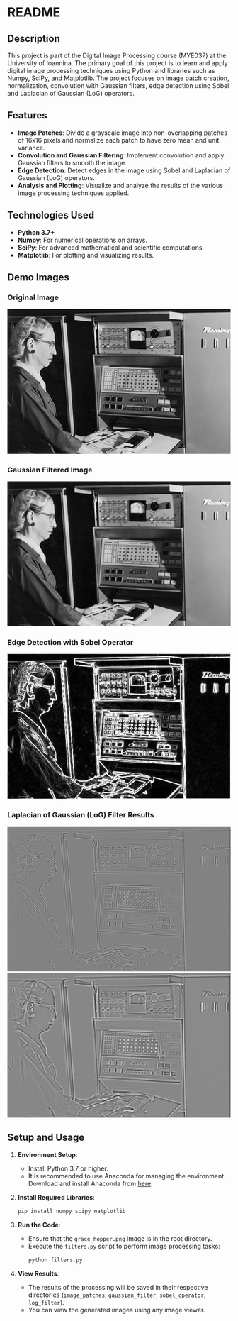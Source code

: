 
# README

## Description
This project is part of the Digital Image Processing course (MΥΕ037) at the University of Ioannina. The primary goal of this project is to learn and apply digital image processing techniques using Python and libraries such as Numpy, SciPy, and Matplotlib. The project focuses on image patch creation, normalization, convolution with Gaussian filters, edge detection using Sobel and Laplacian of Gaussian (LoG) operators.

## Features
- **Image Patches**: Divide a grayscale image into non-overlapping patches of 16x16 pixels and normalize each patch to have zero mean and unit variance.
- **Convolution and Gaussian Filtering**: Implement convolution and apply Gaussian filters to smooth the image.
- **Edge Detection**: Detect edges in the image using Sobel and Laplacian of Gaussian (LoG) operators.
- **Analysis and Plotting**: Visualize and analyze the results of the various image processing techniques applied.

## Technologies Used
- **Python 3.7+**
- **Numpy**: For numerical operations on arrays.
- **SciPy**: For advanced mathematical and scientific computations.
- **Matplotlib**: For plotting and visualizing results.

## Demo Images
### Original Image
![Original Image](assignment/grace_hopper.png)

### Gaussian Filtered Image

![Gaussian Filtered](assignment/gaussian_filter/q2_gaussian.png)

### Edge Detection with Sobel Operator

![Sobel Edge Detection](assignment/sobel_operator/q2_edge_sobel.png)

### Laplacian of Gaussian (LoG) Filter Results
![LoG Filter 1](assignment/log_filter/q1_LoG1.png)
![LoG Filter 2](assignment/log_filter/q1_LoG2.png)

## Setup and Usage
1. **Environment Setup**:
   - Install Python 3.7 or higher.
   - It is recommended to use Anaconda for managing the environment. Download and install Anaconda from [here](https://www.anaconda.com/download/).

2. **Install Required Libraries**:
   ```bash
   pip install numpy scipy matplotlib
   ```

3. **Run the Code**:
   - Ensure that the `grace_hopper.png` image is in the root directory.
   - Execute the `filters.py` script to perform image processing tasks:
     ```bash
     python filters.py
     ```

4. **View Results**:
   - The results of the processing will be saved in their respective directories (`image_patches`, `gaussian_filter`, `sobel_operator`, `log_filter`).
   - You can view the generated images using any image viewer.


   